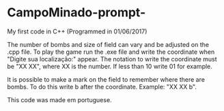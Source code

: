 # CampoMinado-prompt-
My first code in C++ (Programmed in 01/06/2017)

The number of bombs and size of field can vary and be adjusted on the .cpp file.
To play the game run the .exe file and write the coordinate when "Digite sua localização:" appear.
The notation to write the coordinate must be "XX XX", where XX is the number. If less than 10 write 01 for example.

It is possible to make a mark on the field to remember where there are bombs. To do this write b after the coordinate. Example: "XX XX b".

This code was made em portuguese.

